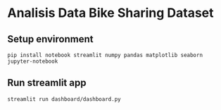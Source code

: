 # Analisis Data Bike Sharing Dataset

## Setup environment
```
pip install notebook streamlit numpy pandas matplotlib seaborn
jupyter-notebook
```

## Run streamlit app
```
streamlit run dashboard/dashboard.py
```
